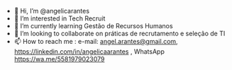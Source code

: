 - 👋 Hi, I’m @angelicarantes
- 👀 I’m interested in  Tech Recruit
- 🌱 I’m currently learning  Gestão de Recursos Humanos
- 💞️ I’m looking to collaborate on  práticas de recrutamento e seleção de TI
- 📫 How to reach me : e-mail: angel.arantes@gmail.com,  https://linkedin.com/in/angelicaarantes , WhatsApp  https://wa.me/5581979023079

<!---
angelicarantes/angelicarantes is a ✨ special ✨ repository because its `README.md` (this file) appears on your GitHub profile.
You can click the Preview link to take a look at your changes.
--->
